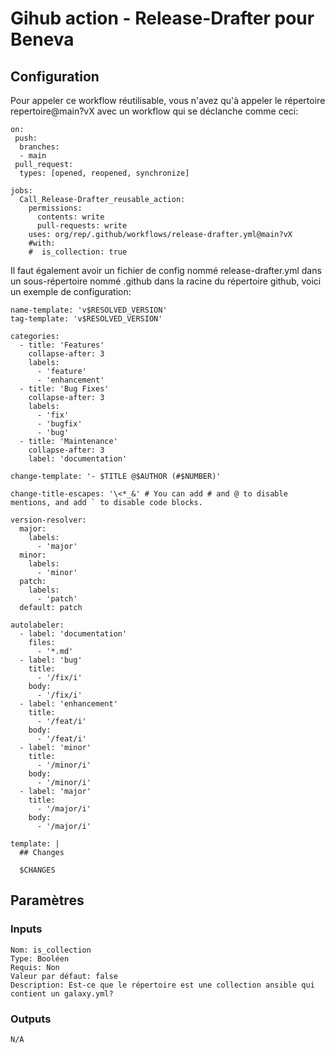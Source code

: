 # Gihub action - Release-Drafter pour Beneva
## Configuration
Pour appeler ce workflow réutilisable, vous n'avez qu'à appeler le répertoire repertoire@main?vX avec un workflow qui se déclanche comme ceci:

	on:
	 push:
	  branches:
	  - main
	 pull_request:
	  types: [opened, reopened, synchronize]

	jobs:
	  Call_Release-Drafter_reusable_action:
	    permissions:
	      contents: write
	      pull-requests: write
	    uses: org/rep/.github/workflows/release-drafter.yml@main?vX
	    #with:
	    #  is_collection: true

Il faut également avoir un fichier de config nommé release-drafter.yml dans un sous-répertoire nommé .github dans la racine du répertoire github, voici un exemple de configuration:

	name-template: 'v$RESOLVED_VERSION'
	tag-template: 'v$RESOLVED_VERSION'

	categories:
	  - title: 'Features'
	    collapse-after: 3
	    labels:
	      - 'feature'
	      - 'enhancement'
	  - title: 'Bug Fixes'
	    collapse-after: 3
	    labels:
	      - 'fix'
	      - 'bugfix'
	      - 'bug'
	  - title: 'Maintenance'
	    collapse-after: 3
	    label: 'documentation'

	change-template: '- $TITLE @$AUTHOR (#$NUMBER)'

	change-title-escapes: '\<*_&' # You can add # and @ to disable mentions, and add ` to disable code blocks.

	version-resolver:
	  major:
	    labels:
	      - 'major'
	  minor:
	    labels:
	      - 'minor'
	  patch:
	    labels:
	      - 'patch'
	  default: patch

	autolabeler:
	  - label: 'documentation'
	    files:
	      - '*.md'
	  - label: 'bug'
	    title:
	      - '/fix/i'
	    body:
	      - '/fix/i'
	  - label: 'enhancement'
	    title:
	      - '/feat/i'
	    body:
	      - '/feat/i'
	  - label: 'minor'
	    title:
	      - '/minor/i'
	  	body:
	      - '/minor/i'
	  - label: 'major'
	    title:
	      - '/major/i'
	    body:
	      - '/major/i'

	template: |
	  ## Changes

	  $CHANGES

## Paramètres
### Inputs
	Nom: is_collection
	Type: Booléen
	Requis: Non
	Valeur par défaut: false
	Description: Est-ce que le répertoire est une collection ansible qui contient un galaxy.yml?

### Outputs
	N/A